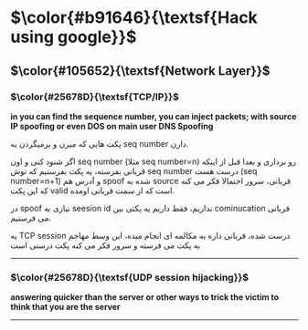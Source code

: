 $\color{#b91646}{\textsf{Hack using google}}$
=============================================

## $\color{#105652}{\textsf{Network Layer}}$

### $\color{#25678D}{\textsf{TCP/IP}}$

**in you can find the sequence number, you can inject packets; with source IP spoofing or even DOS on main user
DNS Spoofing**

پکت هایی که میرن و برمیگردن یه seq number دارن.

اگر شنود کنی و اون seq number (مثلا seq number=n) رو برداری و بعدا قبل از اینکه قربانی بفرسته، یه پکت بفرستیم که توش seq number درست هست (seq number=n+1) و آدرس هم spoof شده به source قربانی، سرور احتمالا فکر می کنه که این پکت valid است که از سمت قربانی اومده.

در spoof نیازی به seesion id نداریم، فقط داریم یه پکتی بین cominucation قربانی می فرستیم.

یه TCP session درست شده، قربانی داره یه مکالمه ای انجام میده، این وسط مهاجم یه پکت می فرسته و سرور فکر می کنه پکت درستی است

______________________
### $\color{#25678D}{\textsf{UDP session hijacking}}$

**answering quicker than the server or other ways to trick the victim to think that you are the server**


______________________


